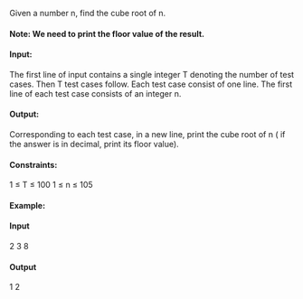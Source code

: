 Given a number n, find the cube root of n.

#### Note: We need to print the floor value of the result.

#### Input:
The first line of input contains a single integer T denoting the number of test cases. Then T test cases follow. Each test case consist of one line. The first line of each test case consists of an integer n.

#### Output:
Corresponding to each test case, in a new line, print the cube root of n ( if the answer is in decimal, print its floor value).

#### Constraints:
1 ≤ T ≤ 100
1 ≤ n ≤ 105

#### Example:
#### Input
2
3
8

#### Output
1
2
